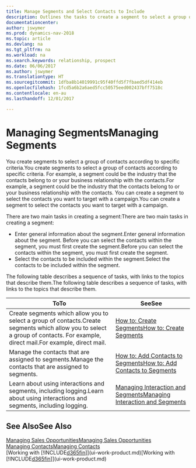 ```yaml
---
title: Manage Segments and Select Contacts to Include
description: Outlines the tasks to create a segment to select a group of contacts according to specific criteria, for example, contacts in a particular industry that you want to target.
documentationcenter: 
author: jswymer
ms.prod: dynamics-nav-2018
ms.topic: article
ms.devlang: na
ms.tgt_pltfrm: na
ms.workload: na
ms.search.keywords: relationship, prospect
ms.date: 06/06/2017
ms.author: jswymer
ms.translationtype: HT
ms.sourcegitcommit: 1dfba8b14019991c95f40ffd5f7fbaed5df414eb
ms.openlocfilehash: 1fcd5a6b2a6aed5fcc50575eed002437bff7518c
ms.contentlocale: en-au
ms.lasthandoff: 12/01/2017

---
```

# <a name="managing-segments"></a><span data-ttu-id="12db5-103">Managing Segments</span><span class="sxs-lookup"><span data-stu-id="12db5-103">Managing Segments</span></span>
<span data-ttu-id="12db5-104">You create segments to select a group of contacts according to specific criteria.</span><span class="sxs-lookup"><span data-stu-id="12db5-104">You create segments to select a group of contacts according to specific criteria.</span></span> <span data-ttu-id="12db5-105">For example, a segment could be the industry that the contacts belong to or your business relationship with the contacts.</span><span class="sxs-lookup"><span data-stu-id="12db5-105">For example, a segment could be the industry that the contacts belong to or your business relationship with the contacts.</span></span> <span data-ttu-id="12db5-106">You can create a segment to select the contacts you want to target with a campaign.</span><span class="sxs-lookup"><span data-stu-id="12db5-106">You can create a segment to select the contacts you want to target with a campaign.</span></span>

<span data-ttu-id="12db5-107">There are two main tasks in creating a segment:</span><span class="sxs-lookup"><span data-stu-id="12db5-107">There are two main tasks in creating a segment:</span></span>

* <span data-ttu-id="12db5-108">Enter general information about the segment.</span><span class="sxs-lookup"><span data-stu-id="12db5-108">Enter general information about the segment.</span></span> <span data-ttu-id="12db5-109">Before you can select the contacts within the segment, you must first create the segment.</span><span class="sxs-lookup"><span data-stu-id="12db5-109">Before you can select the contacts within the segment, you must first create the segment.</span></span>
* <span data-ttu-id="12db5-110">Select the contacts to be included within the segment.</span><span class="sxs-lookup"><span data-stu-id="12db5-110">Select the contacts to be included within the segment.</span></span>

<span data-ttu-id="12db5-111">The following table describes a sequence of tasks, with links to the topics that describe them.</span><span class="sxs-lookup"><span data-stu-id="12db5-111">The following table describes a sequence of tasks, with links to the topics that describe them.</span></span> 

| <span data-ttu-id="12db5-112">To</span><span class="sxs-lookup"><span data-stu-id="12db5-112">To</span></span> | <span data-ttu-id="12db5-113">See</span><span class="sxs-lookup"><span data-stu-id="12db5-113">See</span></span> |
| --- | --- |
| <span data-ttu-id="12db5-114">Create segments which allow you to select a group of contacts.</span><span class="sxs-lookup"><span data-stu-id="12db5-114">Create segments which allow you to select a group of contacts.</span></span> <span data-ttu-id="12db5-115">For example, direct mail.</span><span class="sxs-lookup"><span data-stu-id="12db5-115">For example, direct mail.</span></span> |[<span data-ttu-id="12db5-116">How to: Create Segments</span><span class="sxs-lookup"><span data-stu-id="12db5-116">How to: Create Segments</span></span>](marketing-how-create-segment.md) |
| <span data-ttu-id="12db5-117">Manage the contacts that are assigned to segments.</span><span class="sxs-lookup"><span data-stu-id="12db5-117">Manage the contacts that are assigned to segments.</span></span> |[<span data-ttu-id="12db5-118">How to: Add Contacts to Segments</span><span class="sxs-lookup"><span data-stu-id="12db5-118">How to: Add Contacts to Segments</span></span>](marketing-add-contact-segment.md) |
| <span data-ttu-id="12db5-119">Learn about using interactions and segments, including logging.</span><span class="sxs-lookup"><span data-stu-id="12db5-119">Learn about using interactions and segments, including logging.</span></span> |[<span data-ttu-id="12db5-120">Managing Interaction and Segments</span><span class="sxs-lookup"><span data-stu-id="12db5-120">Managing Interaction and Segments</span></span>](marketing-interaction-segments.md) |

## <a name="see-also"></a><span data-ttu-id="12db5-121">See Also</span><span class="sxs-lookup"><span data-stu-id="12db5-121">See Also</span></span>
[<span data-ttu-id="12db5-122">Managing Sales Opportunities</span><span class="sxs-lookup"><span data-stu-id="12db5-122">Managing Sales Opportunities</span></span>](marketing-manage-sales-opportunities.md)  
[<span data-ttu-id="12db5-123">Managing Contacts</span><span class="sxs-lookup"><span data-stu-id="12db5-123">Managing Contacts</span></span>](marketing-contacts.md)  
<span data-ttu-id="12db5-124">[Working with [!INCLUDE[d365fin](includes/d365fin_md.md)]](ui-work-product.md)</span><span class="sxs-lookup"><span data-stu-id="12db5-124">[Working with [!INCLUDE[d365fin](includes/d365fin_md.md)]](ui-work-product.md)</span></span>

